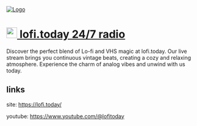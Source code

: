 [![Logo](https://lofi.today/images/lofitoday-og-default.jpg)](https://lofi.today/)


# [<img src="https://lofi.today/images/lofitoday-icon-no-bg.svg" widht="28px" height="28px" /> lofi.today 24/7 radio](https://lofi.today/)


Discover the perfect blend of Lo-fi and VHS magic at lofi.today. Our live stream brings you continuous vintage beats, creating a cozy and relaxing atmosphere. Experience the charm of analog vibes and unwind with us today.


## links

site: https://lofi.today/

youtube: https://www.youtube.com/@lofitoday

